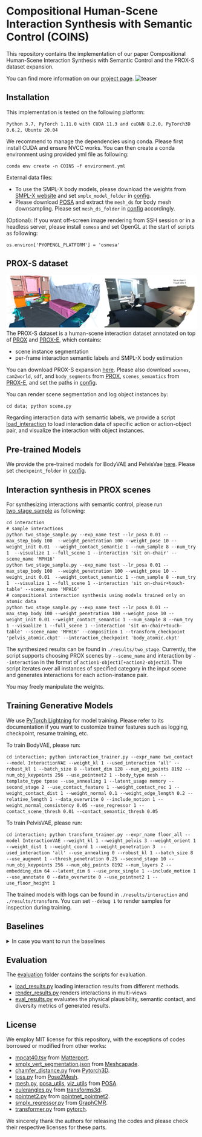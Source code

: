 # Compositional Human-Scene Interaction Synthesis with Semantic Control (COINS)
This repository contains the implementation of our paper Compositional Human-Scene Interaction Synthesis with Semantic Control and the PROX-S dataset expansion.

You can find more information on our [project page](https://zkf1997.github.io/COINS/index.html).
![teaser](./images/COINS_teaser.svg)


## Installation
This implementation is tested on the following platform:
```
Python 3.7, PyTorch 1.11.0 with CUDA 11.3 and cuDNN 8.2.0, PyTorch3D 0.6.2, Ubuntu 20.04
``` 
We recommend to manage the dependencies using conda.
Please first install CUDA and ensure NVCC works. 
You can then create a conda environment using provided yml file as following:
```
conda env create -n COINS -f environment.yml
```
External data files:
* To use the SMPL-X body models, please download the weights from [SMPL-X website](https://smpl-x.is.tue.mpg.de/index.html) and set `smplx_model_folder` in [config](configuration/config.py).
* Please download [POSA](https://posa.is.tue.mpg.de/index.html) and extract the `mesh_ds` for body mesh downsampling. Please set `mesh_ds_folder` in [config](configuration/config.py) accordingly.

(Optional): If you want off-screen image rendering from SSH session or in a headless server, please install `osmesa` and set OpenGL at the start of scripts as following:
```
os.environ['PYOPENGL_PLATFORM'] = 'osmesa' 
```
## PROX-S dataset
![PROX-S](./images/PROX-S.png)
The PROX-S dataset is a human-scene interaction dataset annotated on top of [PROX](https://prox.is.tue.mpg.de/index.html) and [PROX-E](https://github.com/yz-cnsdqz/PSI-release), which contains:
* scene instance segmentation
* per-frame interaction semantic labels and SMPL-X body estimation

You can download PROX-S expansion [here](https://drive.google.com/drive/folders/1nV_S_m0Yl8p3sOaCLpz5IIZxoL4_TAtE?usp=sharing).
Please also download `scenes`, `cam2world`, `sdf`, and `body_segments` from [PROX](https://prox.is.tue.mpg.de/index.html), `scenes_semantics` from [PROX-E](https://github.com/yz-cnsdqz/PSI-release), and set the paths in [config](configuration/config.py). 

You can render scene segmentation and log object instances by:
```
cd data; python scene.py
```
Regarding interaction data with semantic labels, we provide a script [load_interaction](data/load_interaction.py) to load interaction data of specific action or action-object pair, and visualize the interaction with object instances.

## Pre-trained Models
We provide the pre-trained models for BodyVAE and PelvisVae [here](https://drive.google.com/drive/folders/1nV_S_m0Yl8p3sOaCLpz5IIZxoL4_TAtE?usp=sharing).
Please set `checkpoint_folder` in [config](configuration/config.py).

## Interaction synthesis in PROX scenes
For synthesizing interactions with semantic control, please run [two_stage_sample](interaction/two_stage_sample.py) as following:
```
cd interaction
# sample interactions
python two_stage_sample.py --exp_name test --lr_posa 0.01 --max_step_body 100  --weight_penetration 100 --weight_pose 10 --weight_init 0.01  --weight_contact_semantic 1 --num_sample 8 --num_try 1  --visualize 1 --full_scene 1 --interaction 'sit on-chair' --scene_name 'MPH16'
python two_stage_sample.py --exp_name test --lr_posa 0.01 --max_step_body 100  --weight_penetration 100 --weight_pose 10 --weight_init 0.01  --weight_contact_semantic 1 --num_sample 8 --num_try 1  --visualize 1 --full_scene 1 --interaction 'sit on-chair+touch-table' --scene_name 'MPH16'
# compositional interaction synthesis using models trained only on atomic data
python two_stage_sample.py --exp_name test --lr_posa 0.01 --max_step_body 100 --weight_penetration 100 --weight_pose 10 --weight_init 0.01 --weight_contact_semantic 1 --num_sample 8 --num_try 1 --visualize 1 --full_scene 1 --interaction 'sit on-chair+touch-table' --scene_name 'MPH16' --composition 1 --transform_checkpoint 'pelvis_atomic.ckpt' --interaction_checkpoint 'body_atomic.ckpt' 
```
The synthesized results can be found in `./results/two_stage`.
Currently, the script supports choosing PROX scenes by `--scene_name` and interaction by `--interaction` in the format of `action1-object1[+action2-object2]`. The script iterates over all instances of specified category in the input scene and generates interactions for each action-instance pair.

You may freely manipulate the weights.

## Training Generative Models
We use [PyTorch Lightning](https://www.pytorchlightning.ai/) for model training. Please refer to its documentation if you want to customize trainer features such as logging, checkpoint, resume training, etc. 

To train BodyVAE, please run:
```
cd interaction; python interaction_trainer.py --expr_name two_contact --model InteractionVAE --weight_kl 1 --used_interaction 'all' --robust_kl 1 --batch_size 8 --latent_dim 128 --num_obj_points 8192 --num_obj_keypoints 256 --use_pointnet2 1 --body_type mesh --template_type tpose --use_annealing 1 --latent_usage memory --second_stage 2 --use_contact_feature 1 --weight_contact_rec 1 --weight_contact_dist 1 --weight_normal 0.1 --weight_edge_length 0.2 --relative_length 1 --data_overwrite 0 --include_motion 1 --weight_normal_consistency 0.05 --use_regressor 1 --contact_scene_thresh 0.01 --contact_semantic_thresh 0.05 
```

To train PelvisVAE, please run:
```
cd interaction; python transform_trainer.py --expr_name floor_all --model InteractionVAE --weight_kl 1 --weight_pelvis 3 --weight_orient 1 --weight_dist 1 --weight_coord 1 --weight_penetration 3  --used_interaction 'all' --use_annealing 0 --robust_kl 1 --batch_size 8 --use_augment 1 --thresh_penetration 0.25 --second_stage 10 --num_obj_keypoints 256 --num_obj_points 8192 --num_layers 2 --embedding_dim 64 --latent_dim 6 --use_prox_single 1 --include_motion 1 --use_annotate 0 --data_overwrite 0 --use_pointnet2 1 --use_floor_height 1
```
The trained models with logs can be found in `./results/interaction` and `./results/transform`. You can set `--debug 1` to render samples for inspection during training.

## Baselines
<details>
<summary>In case you want to run the baselines</summary>

### PiGraph-X
The code for PiGraph-X can be found in the folder [pigraph](./pigraph). 
To synthesize interactions using PiGraph-X, you can run:
```
cd pigraph; python synthesize.py --use_penetration 0 --composition 0 --visualize 1 --gender neutral --num_results 8 --num_skeletons 8 --num_translations 32 --num_rotations 12 --interaction 'sit on-chair' --scene_name 'MPH16' --save_dir pigraph_normal
```
You can refer to [synthesize.sh](./pigraph/synthesize.sh) for large-scale synthesis for evaluation.

### POSA-I
The POSA-I method consists of the following three steps:
#### Train generative model for body with contact features
Please see [body_trainer.py](interaction/body_trainer.py)
#### Sample bodies with contact feature
Please see [sample_body_feature.py](interaction/sample_body_feature.py).
#### Place bodies into scenes using POSA
Please first download the [POSA](https://posa.is.tue.mpg.de/index.html) code and data files. Then merge the [POSA](./POSA) folder with the POSA code from original author.
Please check the instructions in orginal POSA repo and then refer to [synthesize.py](POSA/synthesize.py) for synthesis.

The code of POSA-I is currently distributed in [inteaction](./interaction) and [POSA](./POSA), as well as the origial POSA repo. It is currently kind of messy and will potentially be restructured.
</details>

## Evaluation
The [evaluation](evaluation/) folder contains the scripts for evaluation.
* [load_results.py](evaluation/load_results.py) loading interaction results from different methods. 
* [render_results.py](evaluation/render_results.py) renders interactions in multi-views 
* [eval_results.py](evaluation/eval_results.py) evaluates the physical plausibility, semantic contact, and diversity metrics of generated results.  

## License
We employ MIT license for this repository, with the exceptions of codes borrowed or modified from other works:
* [mpcat40.tsv](./configuration/mpcat40.tsv) from [Matterport](https://github.com/niessner/Matterport/blob/master/metadata/mpcat40.tsv).
* [smplx_vert_segmentation.json](./configuration/smplx_vert_segmentation.json) from [Meshcapade](#https://github.com/Meshcapade/wiki/blob/main/assets/SMPL_body_segmentation/smplx/smplx_vert_segmentation.json).
* [chamfer_distance.py](interaction/chamfer_distance.py) from [Pytorch3D](https://pytorch3d.org/). 
* [loss.py](interaction/loss.py) from [Pose2Mesh](https://github.com/hongsukchoi/Pose2Mesh_RELEASE/blob/master/lib/core/loss.py).
* [mesh.py](interaction/mesh.py), [posa_utils](interaction/posa_utils.py), [viz_utils](interaction/viz_util.py) from [POSA](https://posa.is.tue.mpg.de/index.html).
* [eulerangles.py](interaction/eulerangles.py) from [transforms3d](https://github.com/matthew-brett/transforms3d/blob/master/transforms3d/euler.py).
* [pointnet2.py](interaction/pointnet2.py) from [pointnet_pointnet2](https://github.com/yanx27/Pointnet_Pointnet2_pytorch/blob/master/models/pointnet2_utils.py).
* [smplx_regressor.py](interaction/smplx_regressor.py) from [GraphCMR](https://github.com/nkolot/GraphCMR).
* [transformer.py](interaction/transformer.py) from [pytorch](https://pytorch.org/docs/stable/_modules/torch/nn/modules/transformer.html#Transformer). 

We sincerely thank the authors for releasing the codes and please check their respective licenses for these parts.
